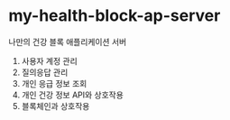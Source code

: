 # my-health-block-ap-server

나만의 건강 블록 애플리케이션 서버 
1) 사용자 계정 관리
2) 질의응답 관리
3) 개인 응급 정보 조회 
4) 개인 건강 정보 API와 상호작용 
5) 블록체인과 상호작용 